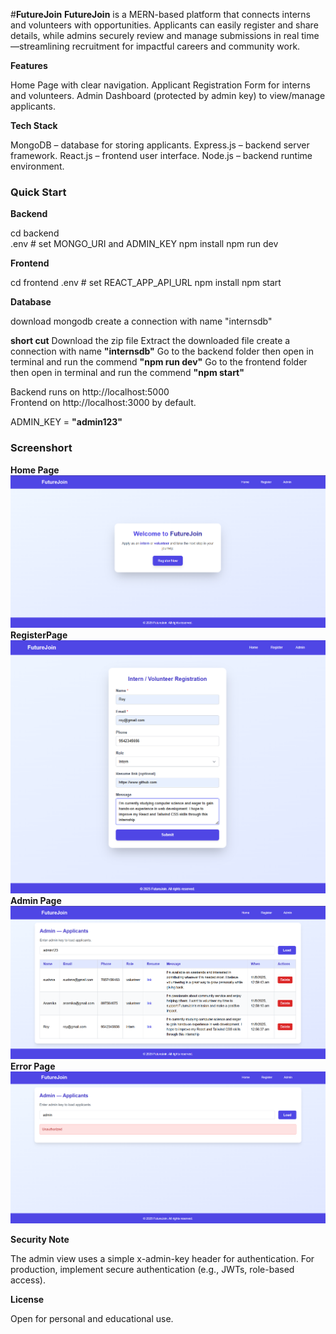#**FutureJoin**
**FutureJoin** is a MERN-based platform that connects interns and volunteers with opportunities. Applicants can easily register and share details, while admins securely review and manage submissions in real time—streamlining recruitment for impactful careers and community work. 

**Features**

Home Page with clear navigation.
Applicant Registration Form for interns and volunteers.
Admin Dashboard (protected by admin key) to view/manage applicants.

**Tech Stack**

MongoDB – database for storing applicants.
Express.js – backend server framework.
React.js – frontend user interface.
Node.js – backend runtime environment.

### **Quick Start**

**Backend**

cd backend  
.env # set MONGO_URI and ADMIN_KEY 
npm install 
npm run dev

**Frontend**

cd frontend 
.env # set REACT_APP_API_URL 
npm install 
npm start

**Database**

download mongodb
create a connection with name "internsdb"

**short cut**
Download the zip file
Extract the downloaded file
create a connection with name **"internsdb"**
Go to the backend folder then open in terminal
and run the commend **"npm run dev"**
Go to the frontend folder then open in terminal
and run the commend **"npm start"**

Backend runs on http://localhost:5000  
Frontend on http://localhost:3000 by default.

ADMIN_KEY = **"admin123"**

### **Screenshort**
**Home Page**
![home page](Screenshort/home.png)
**RegisterPage**
![register page](Screenshort/register.png)
**Admin Page**
![admin page](Screenshort/admin.png)
**Error Page**
![error page](Screenshort/error.png)

**Security Note**

The admin view uses a simple x-admin-key header for authentication. For production, implement secure authentication (e.g., JWTs, role-based access).

**License**

Open for personal and educational use.
